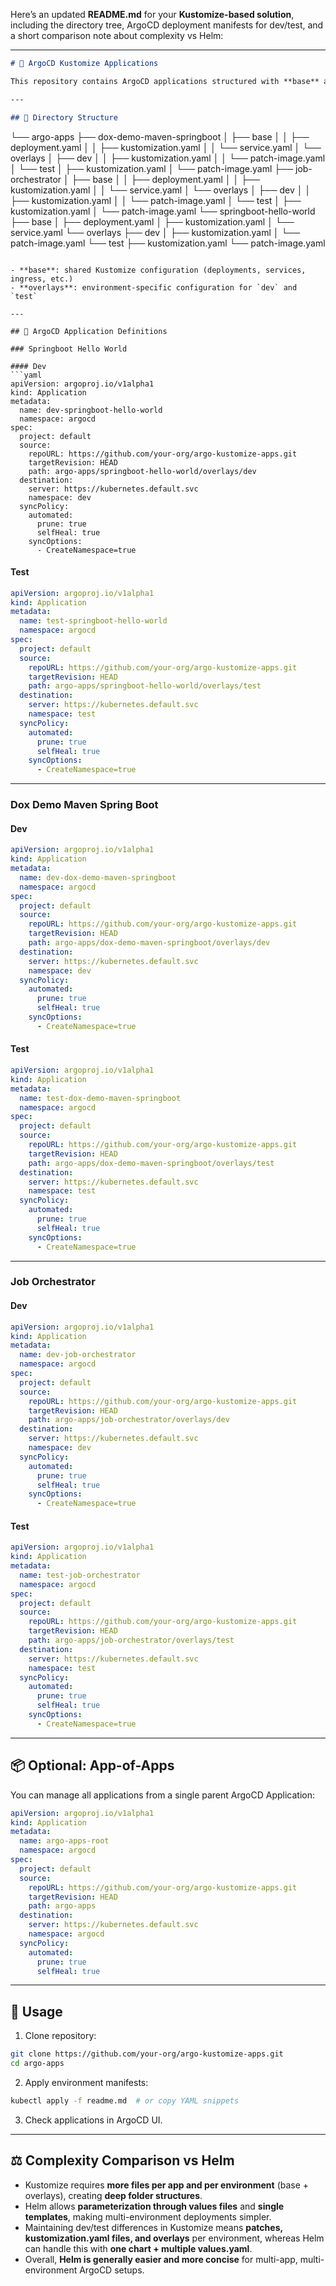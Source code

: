 Here’s an updated **README.md** for your **Kustomize-based solution**, including the directory tree, ArgoCD deployment manifests for dev/test, and a short comparison note about complexity vs Helm:

---

```markdown
# 🚀 ArgoCD Kustomize Applications

This repository contains ArgoCD applications structured with **base** and **overlays** for multiple environments.

---

## 📁 Directory Structure

```

└── argo-apps
├── dox-demo-maven-springboot
│   ├── base
│   │   ├── deployment.yaml
│   │   ├── kustomization.yaml
│   │   └── service.yaml
│   └── overlays
│       ├── dev
│       │   ├── kustomization.yaml
│       │   └── patch-image.yaml
│       └── test
│           ├── kustomization.yaml
│           └── patch-image.yaml
├── job-orchestrator
│   ├── base
│   │   ├── deployment.yaml
│   │   ├── kustomization.yaml
│   │   └── service.yaml
│   └── overlays
│       ├── dev
│       │   ├── kustomization.yaml
│       │   └── patch-image.yaml
│       └── test
│           ├── kustomization.yaml
│           └── patch-image.yaml
└── springboot-hello-world
├── base
│   ├── deployment.yaml
│   ├── kustomization.yaml
│   └── service.yaml
└── overlays
├── dev
│   ├── kustomization.yaml
│   └── patch-image.yaml
└── test
├── kustomization.yaml
└── patch-image.yaml

````

- **base**: shared Kustomize configuration (deployments, services, ingress, etc.)  
- **overlays**: environment-specific configuration for `dev` and `test`  

---

## 🧩 ArgoCD Application Definitions

### Springboot Hello World

#### Dev
```yaml
apiVersion: argoproj.io/v1alpha1
kind: Application
metadata:
  name: dev-springboot-hello-world
  namespace: argocd
spec:
  project: default
  source:
    repoURL: https://github.com/your-org/argo-kustomize-apps.git
    targetRevision: HEAD
    path: argo-apps/springboot-hello-world/overlays/dev
  destination:
    server: https://kubernetes.default.svc
    namespace: dev
  syncPolicy:
    automated:
      prune: true
      selfHeal: true
    syncOptions:
      - CreateNamespace=true
````

#### Test

```yaml
apiVersion: argoproj.io/v1alpha1
kind: Application
metadata:
  name: test-springboot-hello-world
  namespace: argocd
spec:
  project: default
  source:
    repoURL: https://github.com/your-org/argo-kustomize-apps.git
    targetRevision: HEAD
    path: argo-apps/springboot-hello-world/overlays/test
  destination:
    server: https://kubernetes.default.svc
    namespace: test
  syncPolicy:
    automated:
      prune: true
      selfHeal: true
    syncOptions:
      - CreateNamespace=true
```

---

### Dox Demo Maven Spring Boot

#### Dev

```yaml
apiVersion: argoproj.io/v1alpha1
kind: Application
metadata:
  name: dev-dox-demo-maven-springboot
  namespace: argocd
spec:
  project: default
  source:
    repoURL: https://github.com/your-org/argo-kustomize-apps.git
    targetRevision: HEAD
    path: argo-apps/dox-demo-maven-springboot/overlays/dev
  destination:
    server: https://kubernetes.default.svc
    namespace: dev
  syncPolicy:
    automated:
      prune: true
      selfHeal: true
    syncOptions:
      - CreateNamespace=true
```

#### Test

```yaml
apiVersion: argoproj.io/v1alpha1
kind: Application
metadata:
  name: test-dox-demo-maven-springboot
  namespace: argocd
spec:
  project: default
  source:
    repoURL: https://github.com/your-org/argo-kustomize-apps.git
    targetRevision: HEAD
    path: argo-apps/dox-demo-maven-springboot/overlays/test
  destination:
    server: https://kubernetes.default.svc
    namespace: test
  syncPolicy:
    automated:
      prune: true
      selfHeal: true
    syncOptions:
      - CreateNamespace=true
```

---

### Job Orchestrator

#### Dev

```yaml
apiVersion: argoproj.io/v1alpha1
kind: Application
metadata:
  name: dev-job-orchestrator
  namespace: argocd
spec:
  project: default
  source:
    repoURL: https://github.com/your-org/argo-kustomize-apps.git
    targetRevision: HEAD
    path: argo-apps/job-orchestrator/overlays/dev
  destination:
    server: https://kubernetes.default.svc
    namespace: dev
  syncPolicy:
    automated:
      prune: true
      selfHeal: true
    syncOptions:
      - CreateNamespace=true
```

#### Test

```yaml
apiVersion: argoproj.io/v1alpha1
kind: Application
metadata:
  name: test-job-orchestrator
  namespace: argocd
spec:
  project: default
  source:
    repoURL: https://github.com/your-org/argo-kustomize-apps.git
    targetRevision: HEAD
    path: argo-apps/job-orchestrator/overlays/test
  destination:
    server: https://kubernetes.default.svc
    namespace: test
  syncPolicy:
    automated:
      prune: true
      selfHeal: true
    syncOptions:
      - CreateNamespace=true
```

---

## 📦 Optional: App-of-Apps

You can manage all applications from a single parent ArgoCD Application:

```yaml
apiVersion: argoproj.io/v1alpha1
kind: Application
metadata:
  name: argo-apps-root
  namespace: argocd
spec:
  project: default
  source:
    repoURL: https://github.com/your-org/argo-kustomize-apps.git
    targetRevision: HEAD
    path: argo-apps
  destination:
    server: https://kubernetes.default.svc
    namespace: argocd
  syncPolicy:
    automated:
      prune: true
      selfHeal: true
```

---

## 🧾 Usage

1. Clone repository:

```bash
git clone https://github.com/your-org/argo-kustomize-apps.git
cd argo-apps
```

2. Apply environment manifests:

```bash
kubectl apply -f readme.md  # or copy YAML snippets
```

3. Check applications in ArgoCD UI.

---

## ⚖️ Complexity Comparison vs Helm

* Kustomize requires **more files per app and per environment** (base + overlays), creating **deep folder structures**.
* Helm allows **parameterization through values files** and **single templates**, making multi-environment deployments simpler.
* Maintaining dev/test differences in Kustomize means **patches, kustomization.yaml files, and overlays** per environment, whereas Helm can handle this with **one chart + multiple values.yaml**.
* Overall, **Helm is generally easier and more concise** for multi-app, multi-environment ArgoCD setups.

```
